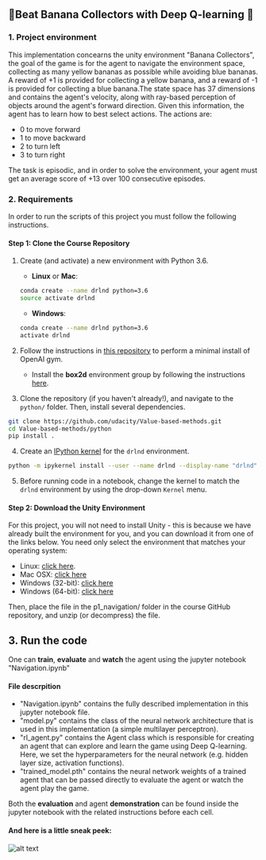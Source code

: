 ## 🍌Beat Banana Collectors with Deep Q-learning 🍌

### 1. Project environment
This implementation concearns the unity environment "Banana Collectors", the goal of the game is for the agent to navigate the environment space, collecting as many yellow bananas as possible while avoiding blue bananas. A reward of +1 is provided for collecting a yellow banana, and a reward of -1 is provided for collecting a blue banana.The state space has 37 dimensions and contains the agent's velocity, along with ray-based perception of objects around the agent's forward direction. Given this information, the agent has to learn how to best select actions. The actions are:
* 0 to move forward
* 1 to move backward
* 2 to turn left
* 3 to turn right

The task is episodic, and in order to solve the environment, your agent must get an average score of +13 over 100 consecutive episodes.

### 2. Requirements
In order to run the scripts of this project you must follow the following instructions.
#### Step 1: Clone the Course Repository
1. Create (and activate) a new environment with Python 3.6.

	- __Linux__ or __Mac__: 
	```bash
	conda create --name drlnd python=3.6
	source activate drlnd
	```
	- __Windows__: 
	```bash
	conda create --name drlnd python=3.6 
	activate drlnd
	```
	
2. Follow the instructions in [this repository](https://github.com/openai/gym) to perform a minimal install of OpenAI gym.  
	- Install the **box2d** environment group by following the instructions [here](https://github.com/openai/gym#box2d).
	
3. Clone the repository (if you haven't already!), and navigate to the `python/` folder.  Then, install several dependencies.
```bash
git clone https://github.com/udacity/Value-based-methods.git
cd Value-based-methods/python
pip install .
```

4. Create an [IPython kernel](http://ipython.readthedocs.io/en/stable/install/kernel_install.html) for the `drlnd` environment.  
```bash
python -m ipykernel install --user --name drlnd --display-name "drlnd"
```

5. Before running code in a notebook, change the kernel to match the `drlnd` environment by using the drop-down `Kernel` menu. 
#### Step 2: Download the Unity Environment
For this project, you will not need to install Unity - this is because we have already built the environment for you, and you can download it from one of the links below. You need only select the environment that matches your operating system:

- Linux: [click here](https://s3-us-west-1.amazonaws.com/udacity-drlnd/P1/Banana/Banana_Linux.zip).
- Mac OSX: [click here](https://s3-us-west-1.amazonaws.com/udacity-drlnd/P1/Banana/Banana.app.zip)
- Windows (32-bit): [click here](https://s3-us-west-1.amazonaws.com/udacity-drlnd/P1/Banana/Banana_Windows_x86.zip)
- Windows (64-bit): [click here](https://s3-us-west-1.amazonaws.com/udacity-drlnd/P1/Banana/Banana_Windows_x86_64.zip)

Then, place the file in the p1_navigation/ folder in the course GitHub repository, and unzip (or decompress) the file.

## 3. Run the code
One can **train**, **evaluate** and **watch** the agent using the jupyter notebook "Navigation.ipynb"
#### File descrpition
- "Navigation.ipynb" contains the fully described implementation in this jupyter notebook file.
- "model.py" contains the class of the neural network architecture that is used in this implementation (a simple multilayer perceptron).
- "rl_agent.py" contains the Agent class which is responsible for creating an agent that can explore and learn the game using Deep Q-learning. Here, we set the hyperparameters for the neural network (e.g. hidden layer size, activation functions).
- "trained_model.pth" contains the neural network weights of a trained agent that can be passed directly to evaluate the agent or watch the agent play the game. 

Both the **evaluation** and agent **demonstration** can be found inside the jupyter notebook with the related instructions before each cell.

#### And here is a little sneak peek:
![alt text](agent_copy.gif)




